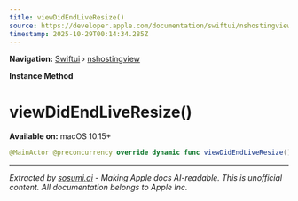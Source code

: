 ```yaml
---
title: viewDidEndLiveResize()
source: https://developer.apple.com/documentation/swiftui/nshostingview/viewdidendliveresize()
timestamp: 2025-10-29T00:14:34.285Z
---
```


**Navigation:** [Swiftui](/documentation/swiftui) › [nshostingview](/documentation/swiftui/nshostingview)

**Instance Method**

# viewDidEndLiveResize()

**Available on:** macOS 10.15+

```swift
@MainActor @preconcurrency override dynamic func viewDidEndLiveResize()
```

---

*Extracted by [sosumi.ai](https://sosumi.ai) - Making Apple docs AI-readable.*
*This is unofficial content. All documentation belongs to Apple Inc.*
